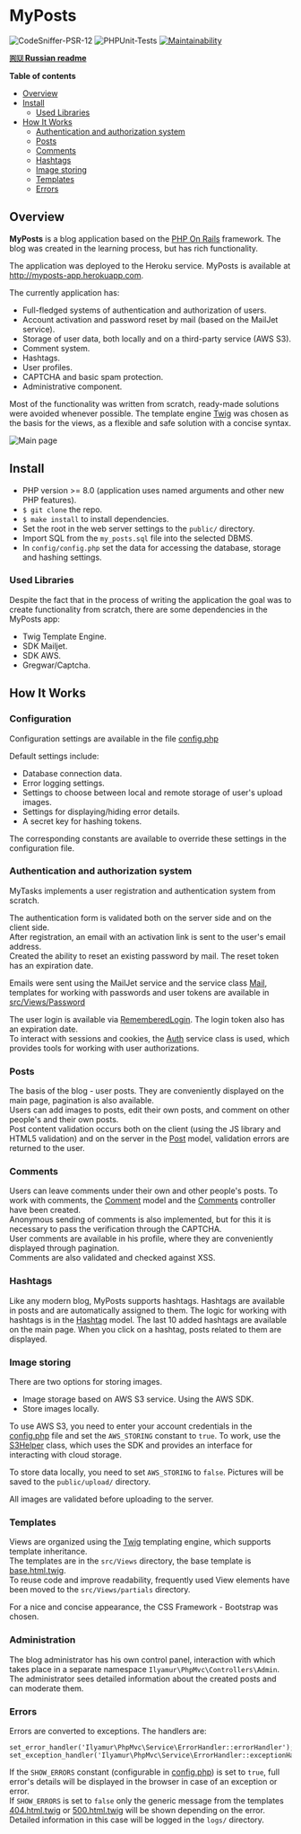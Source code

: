 # MyPosts

![CodeSniffer-PSR-12](https://github.com/IlyaMur/myposts_app/workflows/CodeSniffer-PSR-12/badge.svg)
![PHPUnit-Tests](https://github.com/IlyaMur/myposts_app/workflows/PHPUnit-Tests/badge.svg)
[![Maintainability](https://api.codeclimate.com/v1/badges/0273c0de648a6f356cf3/maintainability)](https://codeclimate.com/github/IlyaMur/myposts_app/maintainability)

**[🇷🇺 Russian readme](https://github.com/IlyaMur/myposts_app/blob/master/README.md)**

**Table of contents**
  - [Overview](#Overview)
  - [Install](#Install)
    - [Used Libraries](#used-libraries)
  - [How It Works](#how-it-works)
    - [Authentication and authorization system](#authentication-and-authorization-system)
    - [Posts](#posts)
    - [Comments](#comments)
    - [Hashtags](#hashtags)
    - [Image storing](#image-storing)
    - [Templates](#templates)
    - [Errors](#errors)

## Overview  

**MyPosts** is a blog application based on the [PHP On Rails](https://github.com/IlyaMur/php_on_rails_mvc) framework.
The blog was created in the learning process, but has rich functionality.

The application was deployed to the Heroku service. 
MyPosts is available at http://myposts-app.herokuapp.com.

The currently application has:
- Full-fledged systems of authentication and authorization of users.
- Account activation and password reset by mail (based on the MailJet service).
- Storage of user data, both locally and on a third-party service (AWS S3).
- Comment system.
- Hashtags.
- User profiles.
- CAPTCHA and basic spam protection.
- Administrative component.

Most of the functionality was written from scratch, ready-made solutions were avoided whenever possible.
The template engine [Twig](https://twig.symfony.com/) was chosen as the basis for the views, as a flexible and safe solution with a concise syntax.

![Main page](https://i.imgur.com/AUtFld3.png)   

## Install  

- PHP version >= 8.0 (application uses named arguments and other new PHP features).
- `$ git clone` the repo.
- `$ make install` to install dependencies.
- Set the root in the web server settings to the `public/` directory.
- Import SQL from the `my_posts.sql` file into the selected DBMS.
- In `config/config.php` set the data for accessing the database, storage and hashing settings.


### Used Libraries

Despite the fact that in the process of writing the application the goal was to create functionality from scratch, there are some dependencies in the MyPosts app:
- Twig Template Engine.
- SDK Mailjet.
- SDK AWS.
- Gregwar/Captcha.

## How It Works

### Configuration  

Configuration settings are available in the file [config.php](config/config.php)

Default settings include:

- Database connection data.
- Error logging settings.
- Settings to choose between local and remote storage of user's upload images.
- Settings for displaying/hiding error details.
- A secret key for hashing tokens.

The corresponding constants are available to override these settings in the configuration file.

### Authentication and authorization system

MyTasks implements a user registration and authentication system from scratch.

The authentication form is validated both on the server side and on the client side.  
After registration, an email with an activation link is sent to the user's email address.  
Created the ability to reset an existing password by mail. The reset token has an expiration date.  

Emails were sent using the MailJet service and the service class [Mail](src/Service/Mail.php), templates for working with passwords and user tokens are available in [src/Views/Password](src/Views/Password)

The user login is available via [RememberedLogin](src/Models/RememberedLogin.php). The login token also has an expiration date.  
To interact with sessions and cookies, the [Auth](src/Service/Auth.php) service class is used, which provides tools for working with user authorizations.

### Posts

The basis of the blog - user posts. They are conveniently displayed on the main page, pagination is also available.  
Users can add images to posts, edit their own posts, and comment on other people's and their own posts.  
Post content validation occurs both on the client (using the JS library and HTML5 validation) and on the server in the [Post](src/Models/Post.php) model, validation errors are returned to the user.

### Comments

Users can leave comments under their own and other people's posts. To work with comments, the [Comment](src/Models/Comment.php) model and the [Comments](src/Controllers/Comments.php) controller have been created.  
Anonymous sending of comments is also implemented, but for this it is necessary to pass the verification through the CAPTCHA.  
User comments are available in his profile, where they are conveniently displayed through pagination.  
Comments are also validated and checked against XSS.

### Hashtags

Like any modern blog, MyPosts supports hashtags. Hashtags are available in posts and are automatically assigned to them.
The logic for working with hashtags is in the [Hashtag](src/Controllers/Hashtag.php) model.
The last 10 added hashtags are available on the main page. When you click on a hashtag, posts related to them are displayed.

### Image storing

There are two options for storing images.
- Image storage based on AWS S3 service. Using the AWS SDK.
- Store images locally.

To use AWS S3, you need to enter your account credentials in the [config.php](config/config.php) file and set the `AWS_STORING` constant to `true`.
To work, use the [S3Helper](src/Service/S3Helper.php) class, which uses the SDK and provides an interface for interacting with cloud storage.

To store data locally, you need to set `AWS_STORING` to `false`. Pictures will be saved to the `public/upload/` directory.

All images are validated before uploading to the server.

### Templates

Views are organized using the [Twig](https://twig.symfony.com/) templating engine, which supports template inheritance.  
The templates are in the `src/Views` directory, the base template is [base.html.twig](src/Views/base.html.twig).  
To reuse code and improve readability, frequently used View elements have been moved to the `src/Views/partials` directory.

For a nice and concise appearance, the CSS Framework - Bootstrap was chosen.

### Administration

The blog administrator has his own control panel, interaction with which takes place in a separate namespace `Ilyamur\PhpMvc\Controllers\Admin`.
The administrator sees detailed information about the created posts and can moderate them.

### Errors

Errors are converted to exceptions. The handlers are:
```
set_error_handler('Ilyamur\PhpMvc\Service\ErrorHandler::errorHandler');
set_exception_handler('Ilyamur\PhpMvc\Service\ErrorHandler::exceptionHandler');
```

If the `SHOW_ERRORS` constant (configurable in [config.php](config/config.php)) is set to `true`, full error's details will be displayed in the browser in case of an exception or error.  
If `SHOW_ERRORS` is set to `false` only the generic message from the templates [404.html.twig](src/Views/404.html.twig) or [500.html.twig](src/Views/500.html.twig) will be shown depending on the error.  
Detailed information in this case will be logged in the `logs/` directory.  
